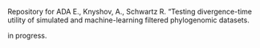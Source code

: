Repository for ADA E., Knyshov, A., Schwartz R. “Testing divergence-time utility of simulated and machine-learning filtered phylogenomic datasets.

in progress.
